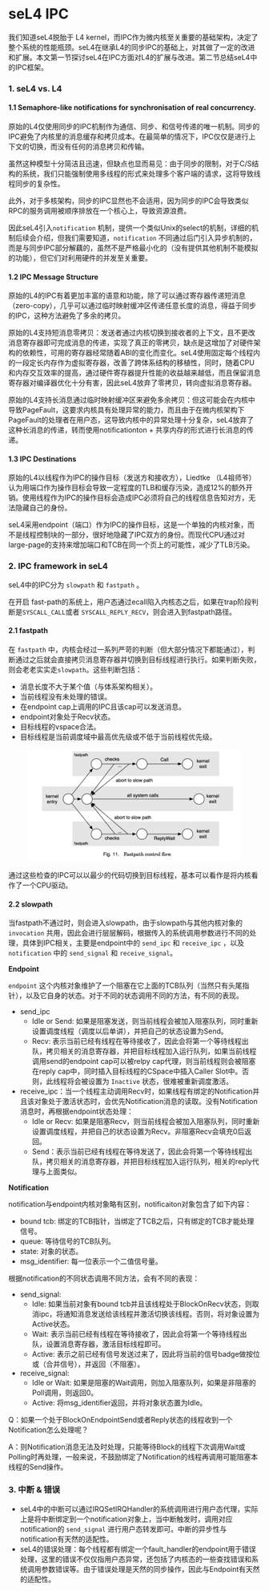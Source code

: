 # seL4 IPC

我们知道seL4脱胎于 L4 kernel，而IPC作为微内核至关重要的基础架构，决定了整个系统的性能瓶颈。seL4在继承L4的同步IPC的基础上，对其做了一定的改进和扩展。本文第一节探讨seL4在IPC方面对L4的扩展与改进。第二节总结seL4中的IPC框架。

### 1. seL4 vs. L4

#### 1.1 Semaphore-like notifications for synchronisation of real concurrency.

原始的L4仅使用同步的IPC机制作为通信、同步、和信号传递的唯一机制。同步的IPC避免了内核里的消息缓存和拷贝成本。在最简单的情况下，IPC仅仅是进行上下文的切换，而没有任何的消息拷贝和传输。

虽然这种模型十分简洁且迅速，但缺点也显而易见：由于同步的限制，对于C/S结构的系统，我们只能强制使用多线程的形式来处理多个客户端的请求，这将导致线程同步的复杂性。

此外，对于多核架构，同步的IPC显然也不会适用，因为同步的IPC会导致类似RPC的服务调用被顺序排放在一个核心上，导致资源浪费。

因此seL4引入`notification` 机制，提供一个类似Unix的select的机制，详细的机制后续会介绍，但我们需要知道，`notification` 不同通过后门引入异步机制的，而是与同步IPC部分解藕的，虽然不是严格最小化的（没有提供其他机制不能模拟的功能），但它们对利用硬件的并发至关重要。

#### 1.2 IPC Message Structure

原始的L4的IPC有着更加丰富的语意和功能，除了可以通过寄存器传递短消息（zero-copy），几乎可以通过临时映射缓冲区传递任意长度的消息，得益于同步的IPC，这种方法避免了多余的拷贝。

原始的L4支持短消息零拷贝：发送者通过内核切换到接收者的上下文，且不更改消息寄存器即可完成消息的传递，实现了真正的零拷贝，缺点是这增加了对硬件架构的依赖性，可用的寄存器经常随着ABI的变化而变化。seL4使用固定每个线程内的一段定长内存作为虚拟寄存器，改善了跨体系结构的移植性，同时，随着CPU和内存交互效率的提高，通过硬件寄存器提升性能的收益越来越低，而且保留消息寄存器对编译器优化十分有害，因此seL4放弃了零拷贝，转向虚拟消息寄存器。

原始的L4支持长消息通过临时映射缓冲区来避免多余拷贝：但这可能会在内核中导致PageFault，这要求内核具有处理异常的能力，而且由于在微内核架构下PageFault的处理者在用户态，这导致内核中的异常处理十分复杂，seL4放弃了这种长消息的传递，转而使用notificationton + 共享内存的形式进行长消息的传递。

#### 1.3 IPC Destinations

原始的L4以线程作为IPC的操作目标（发送方和接收方），Liedtke （L4祖师爷）认为用端口作为操作目标会导致一定程度的TLB和缓存污染，造成12%的额外开销。使用线程作为IPC的操作目标会造成IPC必须将自己的线程信息告知对方，无法隐藏自己的身份。

seL4采用endpoint（端口）作为IPC的操作目标，这是一个单独的内核对象，而不是线程控制块的一部分，很好地隐藏了IPC双方的身份。而现代CPU通过对large-page的支持来增加端口和TCB在同一个页上的可能性，减少了TLB污染。

### 2. IPC framework in seL4

seL4中的IPC分为 `slowpath` 和 `fastpath` 。

在开启 fast-path的系统上，用户态通过ecall陷入内核态之后，如果在trap阶段判断是`SYSCALL_CALL`或者 `SYSCALL_REPLY_RECV`，则会进入到fastpath路径。

#### 2.1 fastpath

在 `fastpath` 中，内核会经过一系列严苛的判断（但大部分情况下都能通过），判断通过之后就会直接拷贝消息寄存器并切换到目标线程进行执行。如果判断失败，则会老老实实走`slowpath`。这些判断包括：

* 消息长度不大于某个值（与体系架构相关）。
* 当前线程没有未处理的错误。
* 在endpoint cap上调用的IPC且该cap可以发送消息。
* endpoint对象处于Recv状态。
* 目标线程的vspace合法。
* 目标线程是当前调度域中最高优先级或不低于当前线程优先级。

<figure><img src="../.gitbook/assets/fast&#x26;slow_path.png" alt=""><figcaption></figcaption></figure>

通过这些检查的IPC可以以最少的代码切换到目标线程，基本可以看作是将内核看作了一个CPU驱动。

#### 2.2 slowpath

当fastpath不通过时，则会进入slowpath，由于slowpath与其他内核对象的 `invocation` 共用，因此会进行层层解码，根据传入的系统调用参数进行不同的处理，具体到IPC相关，主要是endpoint中的 `send_ipc` 和 `receive_ipc` ，以及 `notification` 中的 `send_signal` 和 `receive_signal`。

**Endpoint**

`endpoint` 这个内核对象维护了一个阻塞在它上面的TCB队列（当然只有头尾指针），以及它自身的状态。对于不同的状态调用不同的方法，有不同的表现。

* send\_ipc
  * Idle or Send: 如果是阻塞发送，则当前线程会被加入阻塞队列，同时重新设置调度线程（调度以后单讲），并把自己的状态设置为Send。
  * Recv: 表示当前已经有线程在等待接收了，因此会将第一个等待线程出队，拷贝相关的消息寄存器，并把目标线程加入运行队列，如果当前线程调用send的endpoint cap可以被relpy cap代理，则当前线程则会被阻塞在reply cap中，同时插入目标线程的CSpace中插入Caller Slot中。否则，此线程将会被设置为 `Inactive` 状态，很难被重新调度激活。
* receive\_ipc：当一个线程主动调用Recv时，如果线程有绑定的Notification并且该对象处于激活状态时，会优先Notification消息的读取。没有Notification消息时，再根据endpoint状态处理：
  * Idle or Recv: 如果是阻塞Recv，则当前线程会被加入阻塞队列，同时重新设置调度线程，并把自己的状态设置为Recv。非阻塞Recv会填充0后返回。
  * Send：表示当前已经有线程在等待发送了，因此会将第一个等待线程出队，拷贝相关的消息寄存器，并把目标线程加入运行队列，相关的reply代理与上面类似。

**Notification**

notification与endpoint内核对象略有区别，notificaiton对象包含了如下内容：

* bound tcb: 绑定的TCB指针，当绑定了TCB之后，只有绑定的TCB才能处理信号。
* queue: 等待信号的TCB队列。
* state: 对象的状态。
* msg\_identifier: 每一位表示一个二值信号量。

根据notification的不同状态调用不同方法，会有不同的表现：

* send\_signal:
  * Idle: 如果当前对象有bound tcb并且该线程处于BlockOnRecv状态，则取消ipc，将通知消息发送给该线程并激活切换该线程。否则，将对象设置为Active状态。
  * Wait: 表示当前已经有线程在等待接收了，因此会将第一个等待线程出队，设置消息寄存器，激活目标线程即可。
  * Active: 表示之前已经有信号发送过来了，因此将当前的信号badge做按位或（合并信号），并返回（不阻塞）。
* receive\_signal:
  * Idle or Wait: 如果是阻塞的Wait调用，则加入阻塞队列，如果是非阻塞的Poll调用，则返回0。
  * Active: 将msg\_identifier返回，并将对象状态置为Idle。

Q：如果一个处于BlockOnEndpointSend或者Reply状态的线程收到一个Notification怎么处理呢？&#x20;

A：则Notification消息无法及时处理，只能等待Block的线程下次调用Wait或Polling时再处理，一般来说，不鼓励绑定了Notification的线程再调用可能阻塞本线程的Send操作。

### 3. 中断 & 错误

* seL4中的中断可以通过IRQSetIRQHandler的系统调用进行用户态代理，实际上是将中断绑定到一个notification对象上，当中断触发时，调用对应notification的 `send_signal` 进行用户态转发即可。中断的异步性与notification有天然的适配性。
* seL4的错误处理：每个线程都有绑定一个fault\_handler的endpoint用于错误处理，这里的错误不仅仅指用户态异常，还包括了内核态的一些查找错误和系统调用参数错误等。由于错误处理是天然的同步操作，因此与Endpoint有天然的适配性。
